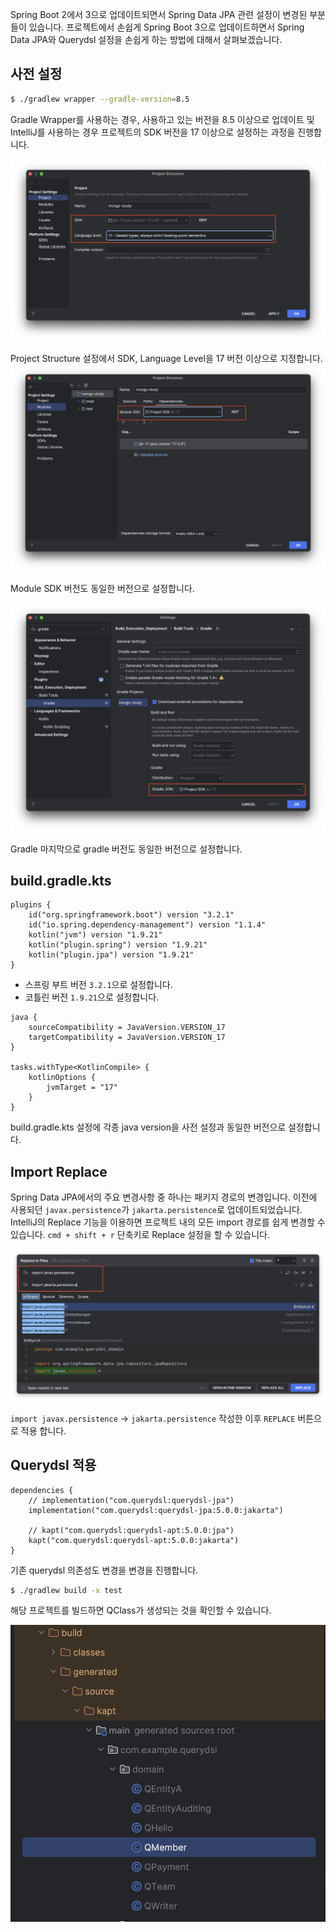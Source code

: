 Spring Boot 2에서 3으로 업데이트되면서 Spring Data JPA 관련 설정이 변경된 부분들이 있습니다. 프로젝트에서 손쉽게 Spring Boot 3으로 업데이트하면서 Spring Data JPA와 Querydsl 설정을 손쉽게 하는 방법에 대해서 살펴보겠습니다.

## 사전 설정

```Bash
$ ./gradlew wrapper --gradle-version=8.5
```
Gradle Wrapper를 사용하는 경우, 사용하고 있는 버전을 8.5 이상으로 업데이트 및 IntelliJ를 사용하는 경우 프로젝트의 SDK 버전을 17 이상으로 설정하는 과정을 진행합니다.

![](https://raw.githubusercontent.com/cheese10yun/IntelliJ/master/image/Project-Structure.png)

Project Structure 설정에서 SDK, Language Level을 17 버전 이상으로 지정합니다.
![](https://raw.githubusercontent.com/cheese10yun/IntelliJ/master/image/module.png)

Module SDK 버전도 동일한 버전으로 설정합니다.

![](https://raw.githubusercontent.com/cheese10yun/IntelliJ/master/image/gradle.png)

Gradle 마지막으로 gradle 버전도 동일한 버전으로 설정합니다.

## build.gradle.kts

```Gradle
plugins {
    id("org.springframework.boot") version "3.2.1"
    id("io.spring.dependency-management") version "1.1.4"
    kotlin("jvm") version "1.9.21"
    kotlin("plugin.spring") version "1.9.21"
    kotlin("plugin.jpa") version "1.9.21"
}
```
* 스프링 부트 버전 `3.2.1`으로 설정합니다.
* 코틀린 버전 `1.9.21`으로 설정합니다.

```Gradle
java {
    sourceCompatibility = JavaVersion.VERSION_17
    targetCompatibility = JavaVersion.VERSION_17
}

tasks.withType<KotlinCompile> {
    kotlinOptions {
        jvmTarget = "17"
    }
}
```

build.gradle.kts 설정에 각종 java version을 사전 설정과 동일한 버전으로 설정합니다.


## Import Replace

Spring Data JPA에서의 주요 변경사항 중 하나는 패키지 경로의 변경입니다. 이전에 사용되던 `javax.persistence`가 `jakarta.persistence`로 업데이트되었습니다. IntelliJ의 Replace 기능을 이용하면 프로젝트 내의 모든 import 경로를 쉽게 변경할 수 있습니다. `cmd + shift + r` 단축키로 Replace 설정을 할 수 있습니다.

![](https://raw.githubusercontent.com/cheese10yun/blog-sample/master/query-dsl/docs/images/import-repace.png)

`import javax.persistence` -> `jakarta.persistence` 작성한 이후 `REPLACE` 버튼으로 적용 합니다.

## Querydsl 적용

```Gradle
dependencies {
    // implementation("com.querydsl:querydsl-jpa")
    implementation("com.querydsl:querydsl-jpa:5.0.0:jakarta")
    
    // kapt("com.querydsl:querydsl-apt:5.0.0:jpa")
    kapt("com.querydsl:querydsl-apt:5.0.0:jakarta")
}
```

기존 querydsl 의존성도 변경을 변경을 진행합니다.

```Bash
$ ./gradlew build -x test  
```

해당 프로젝트를 빌드하면 QClass가 생성되는 것을 확인할 수 있습니다.

![](https://raw.githubusercontent.com/cheese10yun/blog-sample/master/query-dsl/docs/images/qclass.png)